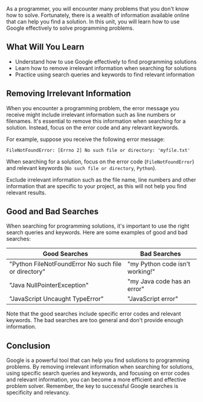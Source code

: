 As a programmer, you will encounter many problems that you don't know how to solve. Fortunately, there is a wealth of information available online that can help you find a solution. In this unit, you will learn how to use Google effectively to solve programming problems.

## What Will You Learn

- Understand how to use Google effectively to find programming solutions
- Learn how to remove irrelevant information when searching for solutions
- Practice using search queries and keywords to find relevant information

## Removing Irrelevant Information

When you encounter a programming problem, the error message you receive might include irrelevant information such as line numbers or filenames. It's essential to remove this information when searching for a solution. Instead, focus on the error code and any relevant keywords.

For example, suppose you receive the following error message:

```
FileNotFoundError: [Errno 2] No such file or directory: 'myfile.txt'
```

When searching for a solution, focus on the error code (`FileNotFoundError`) and relevant keywords (`No such file or directory`, `Python`).

Exclude irrelevant information such as the file name, line numbers and other information that are specific to your project, as this will not help you find relevant results.

## Good and Bad Searches

When searching for programming solutions, it's important to use the right search queries and keywords. Here are some examples of good and bad searches:

| Good Searches | Bad Searches |
| --- | --- |
| "Python FileNotFoundError No such file or directory" | "my Python code isn't working!" |
| "Java NullPointerException" | "my Java code has an error" |
| "JavaScript Uncaught TypeError" | "JavaScript error" |

Note that the good searches include specific error codes and relevant keywords. The bad searches are too general and don't provide enough information.

## Conclusion

Google is a powerful tool that can help you find solutions to programming problems. By removing irrelevant information when searching for solutions, using specific search queries and keywords, and focusing on error codes and relevant information, you can become a more efficient and effective problem solver. Remember, the key to successful Google searches is specificity and relevancy.